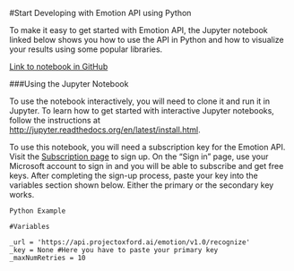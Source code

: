 <!--
NavPath: Emotion API
LinkLabel: Get Started in Python
Url: Emotion-api/documentation/GetStartedWithPython
Weight: 99
-->

#Start Developing with Emotion API using Python

To make it easy to get started with Emotion API, the Jupyter notebook linked below shows you how to use the API in Python and how to visualize your results using some popular libraries. 

[Link to notebook in GitHub](https://github.com/Microsoft/ProjectOxford-ClientSDK/blob/master/Emotion/Python/Jupyter%20Notebook/Emotion%20Analysis%20Example.ipynb )

###Using the Jupyter Notebook

To use the notebook interactively, you will need to clone it and run it in Jupyter. To learn how to get started with interactive Jupyter notebooks, follow the instructions at http://jupyter.readthedocs.org/en/latest/install.html. 

To use this notebook, you will need a subscription key for the Emotion API. Visit the [Subscription page](https://www.microsoft.com/cognitive-services/en-us/sign-up) to sign up. On the “Sign in” page, use your Microsoft account to sign in and you will be able to subscribe and get free keys. After completing the sign-up process, paste your key into the variables section shown below. Either the primary or the secondary key works.

```
Python Example 

#Variables

_url = 'https://api.projectoxford.ai/emotion/v1.0/recognize'
_key = None #Here you have to paste your primary key
_maxNumRetries = 10

```
